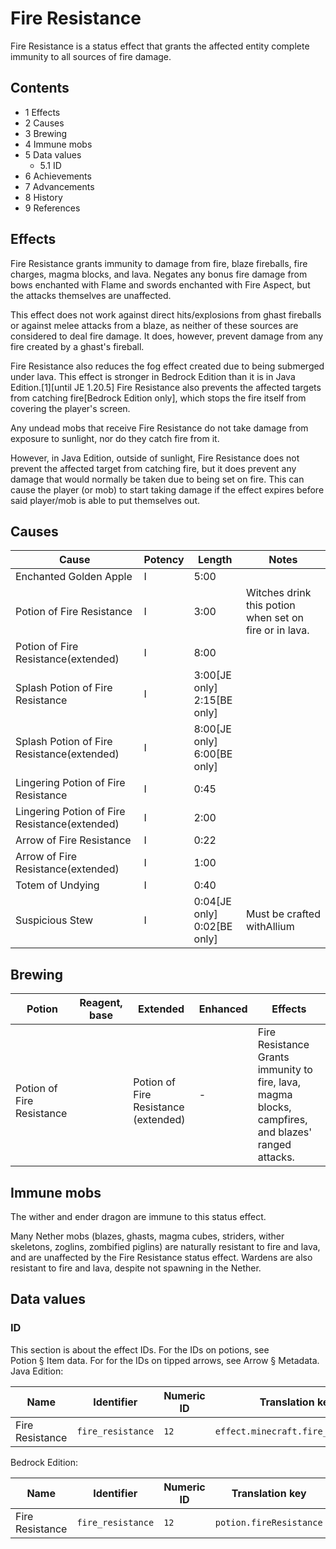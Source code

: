 # Fire Resistance
Fire Resistance is a status effect that grants the affected entity complete immunity to all sources of fire damage.

## Contents
- 1 Effects
- 2 Causes
- 3 Brewing
- 4 Immune mobs
- 5 Data values
	- 5.1 ID
- 6 Achievements
- 7 Advancements
- 8 History
- 9 References

## Effects
Fire Resistance grants immunity to damage from fire, blaze fireballs, fire charges, magma blocks, and lava. Negates any bonus fire damage from bows enchanted with Flame and swords enchanted with Fire Aspect, but the attacks themselves are unaffected.

This effect does not work against direct hits/explosions from ghast fireballs or against melee attacks from a blaze, as neither of these sources are considered to deal fire damage. It does, however, prevent damage from any fire created by a ghast's fireball.

Fire Resistance also reduces the fog effect created due to being submerged under lava. This effect is stronger in Bedrock Edition than it is in Java Edition.[1]‌[until JE 1.20.5] Fire Resistance also prevents the affected targets from catching fire‌[Bedrock Edition  only], which stops the fire itself from covering the player's screen.

Any undead mobs that receive Fire Resistance do not take damage from exposure to sunlight, nor do they catch fire from it.

However, in Java Edition, outside of sunlight, Fire Resistance does not prevent the affected target from catching fire, but it does prevent any damage that would normally be taken due to being set on fire. This can cause the player (or mob) to start taking damage if the effect expires before said player/mob is able to put themselves out.

## Causes
| Cause                                         | Potency | Length                              | Notes                                                  |
|-----------------------------------------------|---------|-------------------------------------|--------------------------------------------------------|
| Enchanted Golden Apple                        | I       | 5:00                                |                                                        |
| Potion of Fire Resistance                     | I       | 3:00                                | Witches drink this potion when set on fire or in lava. |
| Potion of Fire Resistance(extended)           | I       | 8:00                                |                                                        |
| Splash Potion of Fire Resistance              | I       | 3:00‌[JE  only]<br/>2:15‌[BE  only] |                                                        |
| Splash Potion of Fire Resistance(extended)    | I       | 8:00‌[JE  only]<br/>6:00‌[BE  only] |                                                        |
| Lingering Potion of Fire Resistance           | I       | 0:45                                |                                                        |
| Lingering Potion of Fire Resistance(extended) | I       | 2:00                                |                                                        |
| Arrow of Fire Resistance                      | I       | 0:22                                |                                                        |
| Arrow of Fire Resistance(extended)            | I       | 1:00                                |                                                        |
| Totem of Undying                              | I       | 0:40                                |                                                        |
| Suspicious Stew                               | I       | 0:04‌[JE  only]<br/>0:02‌[BE  only] | Must be crafted withAllium                             |

## Brewing
| Potion                         | Reagent, base | Extended                                  | Enhanced | Effects                                                                                                 |
|--------------------------------|---------------|-------------------------------------------|----------|---------------------------------------------------------------------------------------------------------|
| <br/>Potion of Fire Resistance |               | <br/>Potion of Fire Resistance (extended) | -        | Fire Resistance<br/>Grants immunity to fire, lava, magma blocks, campfires, and blazes' ranged attacks. |

## Immune mobs
The wither and ender dragon are immune to this status effect.

Many Nether mobs (blazes, ghasts, magma cubes, striders, wither skeletons, zoglins, zombified piglins) are naturally resistant to fire and lava, and are unaffected by the Fire Resistance status effect. Wardens are also resistant to fire and lava, despite not spawning in the Nether.

## Data values
### ID
This section is about the effect IDs.  For the IDs on potions, see Potion § Item data.  For for the IDs on tipped arrows, see Arrow § Metadata.
Java Edition:

| Name            | Identifier        | Numeric ID | Translation key                    |
|-----------------|-------------------|------------|------------------------------------|
| Fire Resistance | `fire_resistance` | `12`       | `effect.minecraft.fire_resistance` |

Bedrock Edition:

| Name            | Identifier        | Numeric ID | Translation key         |
|-----------------|-------------------|------------|-------------------------|
| Fire Resistance | `fire_resistance` | `12`       | `potion.fireResistance` |

